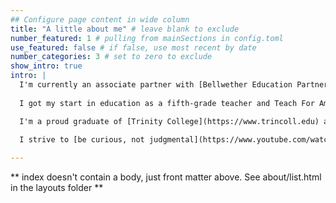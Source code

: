 ```yaml
---
## Configure page content in wide column
title: "A little about me" # leave blank to exclude
number_featured: 1 # pulling from mainSections in config.toml
use_featured: false # if false, use most recent by date
number_categories: 3 # set to zero to exclude
show_intro: true
intro: |
  I'm currently an associate partner with [Bellwether Education Partners](https://bellwethereducation.org) and a [50CAN National Voices Fellow](https://50can.org/programs/fellowships/2021cohort/). Prior to joining Bellwether in March 2019, I worked as a senior data scientist at the [Kentucky Center for Statistics (KYSTATS)](https://kystats.ky.gov) and served as a [Harvard Strategic Data Project Fellow](https://sdp.cepr.harvard.edu/home) at the [Kentucky Department of Education](https://education.ky.gov).
  
  I got my start in education as a fifth-grade teacher and Teach For America corps member. That experience propelled me into education policy research and analysis through roles at [ConnCAN](https://www.conncan.org) and [TNTP](https://www.tntp.org) before moving to Kentucky in 2015.

  I'm a proud graduate of [Trinity College](https://www.trincoll.edu) and [Bethel University](https://www.bethel.edu). When I'm not working on education issues, I read voraciously, coach lacrosse, and very much enjoy bourbon. 
  
  I strive to [be curious, not judgmental](https://www.youtube.com/watch?v=3S16b-x5mRA).

---
```


** index doesn't contain a body, just front matter above.
See about/list.html in the layouts folder **